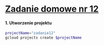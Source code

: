 # [Zadanie domowe nr 12](https://szkolachmury.pl/google-cloud-platform-droga-architekta/tydzien-12-monitoring-with-stackdriver/zadanie-domowe-nr-12/)

#### 1. Utworzenie projektu
```bash
projectName="zadanie12"
gcloud projects create $projectName
```